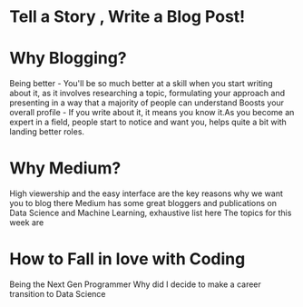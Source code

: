 # Tell a Story , Write a Blog Post!

# Why Blogging?
Being better - You'll be so much better at a skill when you start writing about it, as it involves researching a topic, formulating your approach and presenting in a way that a majority of people can understand
Boosts your overall profile - If you write about it, it means you know it.As you become an expert in a field, people start to notice and want you, helps quite a bit with landing better roles.

# Why Medium?
High viewership and the easy interface are the key reasons why we want you to blog there
Medium has some great bloggers and publications on Data Science and Machine Learning, exhaustive list here
The topics for this week are 

# How to Fall in love with Coding
Being the Next Gen Programmer
Why did I decide to make a career  transition to Data Science
